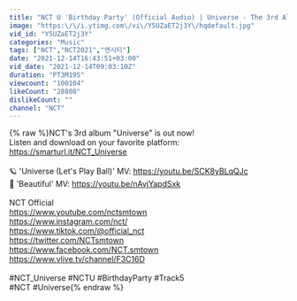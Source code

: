 ```yaml
---
title: "NCT U 'Birthday Party' (Official Audio) | Universe - The 3rd Album"
image: "https:\/\/i.ytimg.com\/vi\/Y5UZaET2j3Y\/hqdefault.jpg"
vid_id: "Y5UZaET2j3Y"
categories: "Music"
tags: ["NCT","NCT2021","엔시티"]
date: "2021-12-14T16:43:51+03:00"
vid_date: "2021-12-14T09:03:10Z"
duration: "PT3M19S"
viewcount: "100104"
likeCount: "28808"
dislikeCount: ""
channel: "NCT"
---
```

{% raw %}NCT's 3rd album &quot;Universe&quot; is out now!<br />Listen and download on your favorite platform: <a rel="nofollow" target="blank" href="https://smarturl.it/NCT_Universe">https://smarturl.it/NCT_Universe</a><br /><br />🪐 'Universe (Let's Play Ball)' MV: <a rel="nofollow" target="blank" href="https://youtu.be/SCK8yBLqQJc">https://youtu.be/SCK8yBLqQJc</a><br />💚 'Beautiful' MV: <a rel="nofollow" target="blank" href="https://youtu.be/nAvjYapdSxk">https://youtu.be/nAvjYapdSxk</a><br /><br />NCT Official<br /><a rel="nofollow" target="blank" href="https://www.youtube.com/nctsmtown">https://www.youtube.com/nctsmtown</a><br /><a rel="nofollow" target="blank" href="https://www.instagram.com/nct/">https://www.instagram.com/nct/</a><br /><a rel="nofollow" target="blank" href="https://www.tiktok.com/@official_nct">https://www.tiktok.com/@official_nct</a><br /><a rel="nofollow" target="blank" href="https://twitter.com/NCTsmtown">https://twitter.com/NCTsmtown</a><br /><a rel="nofollow" target="blank" href="https://www.facebook.com/NCT.smtown">https://www.facebook.com/NCT.smtown</a><br /><a rel="nofollow" target="blank" href="https://www.vlive.tv/channel/F3C16D">https://www.vlive.tv/channel/F3C16D</a><br /><br />#NCT_Universe #NCTU #BirthdayParty #Track5<br />#NCT #Universe{% endraw %}
